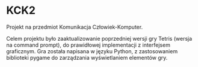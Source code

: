 # KCK2
Projekt na przedmiot Komunikacja Człowiek-Komputer.

Celem projektu było zaaktualizowanie poprzedniej wersji gry Tetris (wersja na command prompt), do prawidłowej implementacji z interfejsem graficznym.
Gra została napisana w języku Python, z zastosowaniem biblioteki pygame do zarządzania wyświetlaniem elementów gry.
